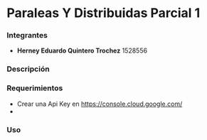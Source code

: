 # Paraleas Y Distribuidas Parcial 1

### Integrantes
- **Herney Eduardo Quintero Trochez** 1528556

### Descripción

### Requerimientos
- Crear una Api Key en https://console.cloud.google.com/
- 

### Uso